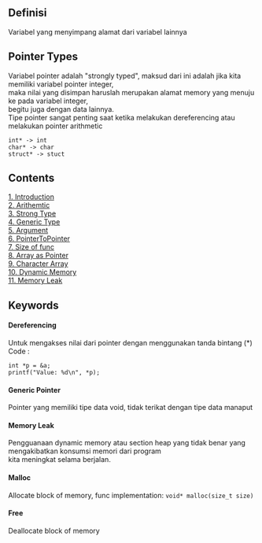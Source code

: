 ## Definisi
Variabel yang menyimpang alamat dari variabel lainnya

## Pointer Types
Variabel pointer adalah "strongly typed", maksud dari ini adalah jika kita memiliki variabel pointer integer,  
maka nilai yang disimpan haruslah merupakan alamat memory yang menuju ke pada variabel integer,  
begitu juga dengan data lainnya.  
Tipe pointer sangat penting saat ketika melakukan dereferencing atau melakukan pointer arithmetic

```
int* -> int
char* -> char
struct* -> stuct
```

## Contents
[1. Introduction](./intro.c)   
[2. Arithemtic](./arithmetic.c)   
[3. Strong Type](./strong.c)    
[4. Generic Type](./generic.c)    
[5. Argument](./argument.c)    
[6. PointerToPointer](./topointer.c)   
[7. Size of func](./size.c)    
[8. Array as Pointer](./array.c)   
[9. Character Array](./string.c)    
[10. Dynamic Memory](./dynamic.c)    
[11. Memory Leak](./leak.c%2B%2B)   
 
## Keywords
#### Dereferencing
Untuk mengakses nilai dari pointer dengan menggunakan tanda bintang (*)
Code :  
```
int *p = &a;
printf("Value: %d\n", *p);
```
#### Generic Pointer
Pointer yang memiliki tipe data void, tidak terikat dengan tipe data manaput

#### Memory Leak
Pengguanaan dynamic memory atau section heap yang tidak benar yang mengakibatkan konsumsi memori dari program   
kita meningkat selama berjalan. 

#### Malloc
Allocate block of memory, func implementation: ```void* malloc(size_t size)```

#### Free
Deallocate block of memory

